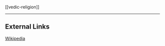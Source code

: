 [[vedic-religion]]

---

## External Links
[Wikipedia](https://en.wikipedia.org/wiki/Rigvedic-deities)